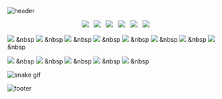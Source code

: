 
![header](https://capsule-render.vercel.app/api?type=waving&color=gradient&height=200&section=header&text=The%20journey%20is%20the%20reward&fontSize=20&animation=fadeIn&customColorList=1)

<p align="center">
<img src="https://img.shields.io/badge/HTML5-E34F26?style=flat-square&logo=HTML5&logoColor=white" /></a> &nbsp
<img src="https://img.shields.io/badge/CSS3-1572B6?style=flat-square&logo=CSS3&logoColor=white" /></a> &nbsp
<img src="https://img.shields.io/badge/JavaScript-F7DF1E?style=flat-square&logo=JavaScript&logoColor=white" /></a> &nbsp
<img src="https://img.shields.io/badge/Python-3776AB?style=flat-square&logo=Python&logoColor=white" /></a> &nbsp
<img src="https://img.shields.io/badge/Numpy-013243?style=flat-square&logo=Numpy&logoColor=white" /></a> &nbsp
<img src="https://img.shields.io/badge/Pandas-150458?style=flat-square&logo=Pandas&logoColor=white" /></a> &nbsp

<img src="https://img.shields.io/badge/C Sharp-239120?style=flat-square&logo=c#&logoColor=white" /></a> &nbsp
<img src="https://img.shields.io/badge/TensorFlow-FF6F00?style=flat-square&logo=TensorFlow&logoColor=white" /></a> &nbsp
<img src="https://img.shields.io/badge/R-276DC3?style=flat-square&logo=R&logoColor=white" /></a> &nbsp
<img src="https://img.shields.io/badge/Keras-D00000?style=flat-square&logo=Keras&logoColor=white" /></a> &nbsp
<img src="https://img.shields.io/badge/Unity-000000?style=flat-square&logo=Unity&logoColor=white" /></a> &nbsp
<img src="https://img.shields.io/badge/PyTorch-EE4C2C?style=flat-square&logo=PyTorchs&logoColor=white" /></a> &nbsp
<img src="https://img.shields.io/badge/OpenCV-5C3EE8?style=flat-square&logo=OpenCVs&logoColor=white" /></a> &nbsp
<img src="https://img.shields.io/badge/Jupyter-F37626?style=flat-square&logo=Jupytes&logoColor=white" /></a> &nbsp

<img src="https://img.shields.io/badge/SpringBoot-6DB33F?style=flat-square&logo=SpringBoot&logoColor=white"/></a> &nbsp
<img src="https://img.shields.io/badge/Java-007396?style=flat-square&logo=Java&logoColor=white"/></a> &nbsp
<img src="https://img.shields.io/badge/Python-3776AB?style=flat-square&logo=Python&logoColor=white"/></a> &nbsp
<img src="https://img.shields.io/badge/MySQL-4479A1?style=flat-square&logo=MySQL&logoColor=white"/></a> &nbsp 
<img src="https://img.shields.io/badge/Amazon AWS-232F3E?style=flat-square&logo=Amazon%20AWS&logoColor=white"/></a> &nbsp

</p>


![snake gif](https://github.com/yuchan509/yuchan509/blob/output/github-user-contribution.svg)



![footer](https://capsule-render.vercel.app/api?type=waving&color=gradient&height=200&section=footer&customColorList=1)

